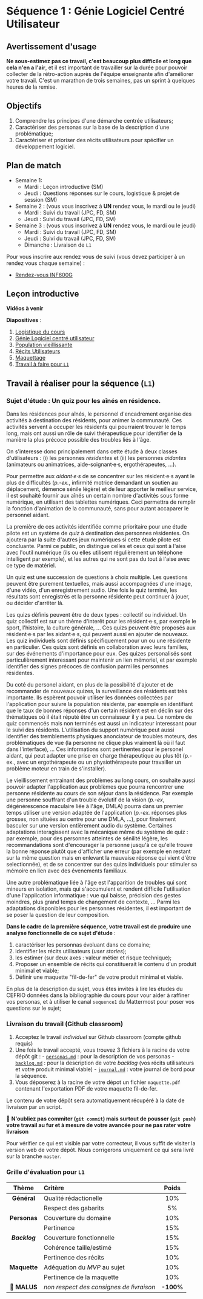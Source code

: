 # Séquence 1 : Génie Logiciel Centré Utilisateur

## Avertissement d'usage

**Ne sous-estimez pas ce travail, c'est beaucoup plus difficile et long que cela n'en a l'air**, et il est important de travailler sur la durée pour pouvoir collecter de la rétro-action auprès de l'équipe enseignante afin d'améliorer votre travail. C'est un marathon de trois semaines, pas un sprint à quelques heures de la remise.

## Objectifs

  1. Comprendre les principes d'une démarche centrée utilisateurs;
  2. Caractériser des personas sur la base de la description d'une problématique;
  3. Caractériser et prioriser des récits utilisateurs pour spécifier un développement logiciel.

## Plan de match

  - Semaine 1:
    - Mardi : Leçon introductive (SM)
    - Jeudi : Questions réponses sur le cours, logistique & projet de session (SM)
  - Semaine 2 : (vous vous inscrivez à **UN** rendez vous, le mardi ou le jeudi)
    - Mardi : Suivi du travail (JPC, FD, SM)
    - Jeudi : Suivi du travail (JPC, FD, SM)
  - Semaine 3 : (vous vous inscrivez à **UN** rendez vous, le mardi ou le jeudi)
    - Mardi : Suivi du travail (JPC, FD, SM)
    - Jeudi : Suivi du travail (JPC, FD, SM)
    - Dimanche : Livraison de `L1`

Pour vous inscrire aux rendez vous de suivi (vous devez participer à un rendez vous chaque semaine) :

  * [Rendez-vous INF600G](https://docs.google.com/spreadsheets/d/1fbgmtB2ujJCZhAnURif73yWEBcU0rx7rAV2k5WqPmB8/edit?usp=sharing)

## Leçon introductive

**Vidéos à venir**

**Diapositives** : 

1. [Logistique du cours](./seq1/Seq1_Part0.pdf)
2. [Génie Logiciel centré utilisateur](./seq1/Seq1_Part1.pdf)
3. [Population vieillissante](./seq1/Seq1_Part2.pdf)
4. [Récits Utilisateurs](./seq1/Seq1_Part3.pdf)
5. [Maquettage](./seq1/Seq1_Part4.pdf)
6. [Travail à faire pour `L1`](./seq1/Seq1_Part5.pdf)

## Travail à réaliser pour la séquence (`L1`)

### Sujet d'étude : Un quiz pour les aînés en résidence.

Dans les résidences pour aînés, le personnel d'encadrement organise des activités à destination des résidents, pour animer la communauté. Ces activités servent à occuper les résidents qui pourraient trouver le temps long, mais ont aussi un rôle de suivi thérapeutique pour identifier de la manière la plus précoce possible des troubles liés à l'âge.

On s'interesse donc principalement  dans cette étude à deux classes d'utilisateurs : (i) les personnes _résidentes_ et (ii) les personnes _aidantes_ (animateurs ou animatrices, aide-soignant·e·s, ergothérapeutes, ...).

Pour permettre aux _aidant·e·s_ de se concentrer sur les résident·e·s ayant le plus de difficultés (_p.-ex._, infirmité motrice demandant un soutien au déplacement, démence sénile légère) et de leur apporter le meilleur service, il est souhaité fournir aux aînés un certain nombre d'activités sous forme numérique, en utilisant des tablettes numériques. Ceci permettra de remplir la fonction d'animation de la communauté, sans pour autant accaparer le personnel aidant.

La première de ces activités identifiée comme prioritaire pour une étude pilote est un système de _quiz_ à destination des personnes résidentes. On ajoutera par la suite d'autres jeux numériques si cette étude pilote est concluante. Parmi ce public, on distingue celles et ceux qui sont à l'aise avec l'outil numérique (ils ou elles utilisent régulièrement un téléphone intelligent par exemple), et les autres qui ne sont pas du tout à l'aise avec ce type de matériel.

Un quiz est une succession de questions à choix multiple. Les questions peuvent être purement textuelles, mais aussi accompagnées d'une image, d'une vidéo, d'un enregistrement audio. Une fois le quiz terminé, les résultats sont enregistrés et la personne résidente peut continuer à jouer, ou décider d'arrêter là.

Les quizs définis peuvent être de deux types : collectif ou individuel. Un quiz collectif est sur un thème d'interêt pour les résident·e·s, par exemple le sport, l'histoire, la culture générale, ... Ces quizs peuvent être proposés aux résident·e·s par les aidant·e·s, qui peuvent aussi en ajouter de nouveaux. Les quiz individuels sont définis spécifiquement pour un ou une résidente en particulier. Ces quizs sont définis en collaboration avec leurs familles, sur des événements d'importance pour eux. Ces quizes personalisés sont particulièrement interessant pour maintenir un lien mémoriel, et par exemple identifier des signes précoces de confusion parmi les personnes résidentes.

Du coté du personel aidant, en plus de la possibilité d'ajouter et de recommander de nouveaux quizes, la surveillance des résidents est très importante. Ils espèrent pouvoir utiliser les données collectées par l'application pour suivre la population résidente, par exemple en identifiant que le taux de bonnes réponses d'un certain résident est en déclin sur des thématiques où il était réputé être un connaisseur il y a peu.  Le nombre de quiz commencés mais non terminés est aussi un indicateur interessant pour le suivi des résidents. L'utilisation du support numérique peut aussi identifier des tremblements physiques anonciateur de troubles moteurs, des problématiques de vue (la personne ne clique plus vraiment là où il faut dans l'interface), ... Ces informations sont pertinentes pour le personel aidant, qui peut adapter une prise en charge thérapeutique au plus tôt (p.-ex., avec un ergothérapeute ou un physiothérapeute pour travailler un problème moteur en train de s'installer).

Le vieillissement entrainant des problèmes au long cours, on souhaite aussi pouvoir adapter l'application aux problèmes que pourra rencontrer une personne résidente au cours de son séjour dans la résidence. Par exemple une personne souffrant d'un trouble évolutif de la vision  (_p.-ex_, dégénérescence maculaire liée à l'âge, DMLA) pourra dans un premier temps utiliser une version adaptée de l'application (_p.-ex._ réponses plus grosses, non situées au centre pour une DMLA, ...), pour finalement basculer sur une version entièrement audio du système. Certaines adaptations interagissent avec la mécanique même du système de quiz : par exemple, pour des personnes atteintes de sénilité légère, les recommandations sont d'encourager la personne jusqu'à ce qu'elle trouve la bonne réponse plutôt que d'afficher une erreur (par exemple en restant sur la même question mais en enlevant la mauvaise réponse qui vient d'être selectionnée), et de se concentrer sur des quizs individuels pour stimuler sa mémoire en lien avec des évenements familiaux.

Une autre problématique liée à l'âge est l'apparition de troubles qui sont mineurs en isolation, mais qui s'accumulent et rendent difficile l'utilisation d'une l'application informatique : vue qui baisse, précision des gestes moindres, plus grand temps de changement de contexte, ... Parmi les adaptations disponibles pour les personnes résidentes, il est important de se poser la question de leur composition.

**Dans le cadre de la première séquence, votre travail est de produire une analyse fonctionnelle de ce sujet d'étude** :

  1. caractériser les personnas évoluant dans ce domaine;
  2. identifier les récits utilisateurs (_user stories_);
  3. les estimer (sur deux axes : valeur métier et risque technique);
  4. Proposer un ensemble de récits qui constituerait le contenu d'un produit minimal et viable;
  5. Définir une maquette "fil-de-fer" de votre produit minimal et viable.

En plus de la description du sujet, vous êtes invités à lire les études du CEFRIO données dans la bibliographie du cours pour vour aider à raffiner vos personas, et à utiliser le canal `sequence1` du Mattermost pour poser vos questions sur le sujet;


### Livraison du travail (Github classroom)

  1. Acceptez le travail _individuel_ sur Github classroom (compte github requis)
  2. Une fois le travail accepté, vous trouvez 3 fichiers à la racine de votre dépôt git :
    - [`personas.md`](../examples/gabarits/sequence_1/personas.md) : pour la description de vos personas
    - [`backlog.md`](../examples/gabarits/sequence_1/backlog.md) : pour la description de votre _backlog_ (vos récits utilisateurs et votre produit minimal viable)
    - [`journal.md`](../examples/gabarits/sequence_1/journal.md) : votre journal de bord pour la séquence.
  3. Vous déposerez à la racine de votre dépot un fichier `maquette.pdf` contenant l'exportation PDF de votre maquette fil-de-fer.

Le contenu de votre dépôt sera automatiquement récupéré à la date de livraison par un script.

:rotating_light: **N'oubliez pas commiter (`git commit`) mais surtout de pousser (`git push`) votre travail au fur et à mesure de votre avancée pour ne pas rater votre livraison**

Pour vérifier ce qui est visible par votre correcteur, il vous suffit de visiter la version web de votre dépôt. Nous corrigerons uniquement ce qui sera livré sur la branche `master`.

### Grille d'évaluation pour `L1`

| Thème         | Critère                      | Poids |
| :---:         | :---                         | :---: |
| **Général**   | Qualité rédactionelle        | 10%   |
|               | Respect des gabarits         | 5%    |
| **Personas**  | Couverture du domaine        | 10%   |
|               | Pertinence                   | 15%   |
| **_Backlog_** | Couverture fonctionnelle     | 15%   |
|               | Cohérence taille/estimé      | 15%   |
|               | Pertinence des récits        | 10%   |
| **Maquette**  | Adéquation du _MVP_ au sujet | 10%   |
|               | Pertinence de la maquette    | 10%   |
| :rotating_light: **MALUS**     | _non respect des consignes de livraison_ | **-100%** |
